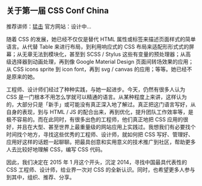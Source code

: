 ## 关于第一届 CSS Conf China

推荐讲师：[猛击](https://github.com/css-conf/1/issues)
官方网站：设计中...

随着 CSS 的发展，她已经不仅仅是替代 HTML 属性或标签来描述页面样式的简单语言。从代替 Table 来进行布局，到利用响应式的 CSS 布局来适配形形式式的屏幕；从无章无法到模块化，甚至到 SCSS / Stylus 这些有变量的预处理器；从高级选择器到动画处理，再到像 Google Material Design 页面间转场效果的应用；从 CSS icons sprite 到 icon font，再到 svg / canvas 的应用；等等。她已经不是原来的她。

工程师、设计师们经过了种种实践，与她一起进步。今天，仍然有很多人认为 CSS 是一门根本不用怎么学就可以精通的语言。从某种程度上来讲，这样认为的，大部分只是「新手」或可能没有真正深入地了解过。真正把这门语言写好，从自身的表现，到与 HTML / JS 的配合出来，再到优化，提升团队工作效率等，是极不容易的。而在此同时，有很多出色的工程师，他们真正地把 CSS 应用的很好，并且在大型、甚至世界上最重量级的网站应用上实践过。我想我们有必要找个时间找个地方，寻找这些优秀的工程师、设计师，就如何把 CSS 写好、管理好、应用好这样的话题一起聊聊。把最具创意和实用意义的技术推广到社区，帮助更多人去比较好地理解 CSS，编写 CSS 代码。

因此，我们决定在 2015 年 1 月这个开头，沉淀 2014，寻找中国最具代表性的 CSS 工程师、设计师，给业界一次对 CSS 的全新认识。同时，也希望更多人参与到其中，组织、推荐、分享。